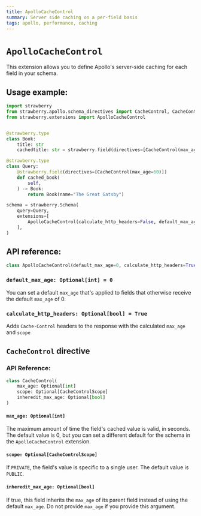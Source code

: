 ```yaml
---
title: ApolloCacheControl
summary: Server side caching on a per-field basis
tags: apollo, performance, caching
---
```


# `ApolloCacheControl`

This extension allows you to define Apollo's server-side caching for each field in your schema.

## Usage example:

```python
import strawberry
from strawberry.apollo.schema_directives import CacheControl, CacheControlScope
from strawberry.extensions import ApolloCacheControl


@strawberry.type
class Book:
    title: str
    cachedtitle: str = strawberry.field(directives=[CacheControl(max_age=30)])

@strawberry.type
class Query:
    @strawberry.field(directives=[CacheControl(max_age=60)])
    def cached_book(
        self,
    ) -> Book:
        return Book(name="The Great Gatsby")

schema = strawberry.Schema(
    query=Query,
    extensions=[
        ApolloCacheControl(calculate_http_headers=False, default_max_age=10)
    ],
)
```

## API reference:

```python
class ApolloCacheControl(default_max_age=0, calculate_http_headers=True)`
```

### `default_max_age: Optional[int] = 0`

You can set a default `max_age` that's applied to fields that otherwise receive the default `max_age` of 0.

### `calculate_http_headers: Optional[bool] = True`

Adds `Cache-Control` headers to the response with the calculated `max_age` and `scope`

## `CacheControl` directive

### API Reference:

```python
class CacheControl(
    max_age: Optional[int]
    scope: Optional[CacheControlScope]
    inheredit_max_age: Optional[bool]
)
```

#### `max_age: Optional[int]`

The maximum amount of time the field's cached value is valid, in seconds. The default value is 0, but you can set a different default for the schema in the `ApolloCacheControl` extension.

#### `scope: Optional[CacheControlScope]`

If `PRIVATE`, the field's value is specific to a single user. The default value is `PUBLIC`.

#### `inheredit_max_age: Optional[bool]`

If true, this field inherits the `max_age` of its parent field instead of using the default `max_age`. Do not provide `max_age` if you provide this argument.
